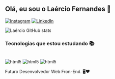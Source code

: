 ##  Olá, eu sou o  Laércio Fernandes  👊

[![Instagram](https://img.shields.io/badge/Instagram-E4405F?style=for-the-badge&logo=instagram&logoColor=white)](https://instagram.com/laerciofernandesmelo?igshid=MzNlNGNkZWQ4Mg==)
[![LinkedIn](https://img.shields.io/badge/LinkedIn-0077B5?style=for-the-badge&logo=linkedin&logoColor=white)]( https://www.linkedin.com/in/laercio-fernandes-desenvolvedor-front-end/)

![Laércio GitHub stats](https://github-readme-stats.vercel.app/api?username=fernandesmelo&show_icons=true&theme=dark)

### Tecnologias que estou estudando  📚

<div style="display: inline-block"><br/>
    <img align="center" alt="html5" src="https://img.shields.io/badge/HTML5-E34F26?style=for-the-badge&logo=html5&logoColor=white" />
    <img align="center" alt="html5" src="https://img.shields.io/badge/CSS3-1572B6?style=for-the-badge&logo=css3&logoColor=white" />
    <img align="center" alt="html5" src="https://img.shields.io/badge/JavaScript-323330?style=for-the-badge&logo=javascript&logoColor=F7DF1E" />
</div><br/>

Futuro Desenvolvedor Web Fron-End. 🖥️❤️
 
